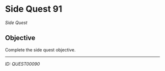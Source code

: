 # Side Quest 91

*Side Quest*

## Objective
Complete the side quest objective.

---
*ID: QUEST00090*
